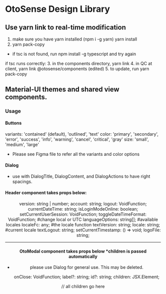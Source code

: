 # OtoSense Design Library

## Use yarn link to real-time modification

1. make sure you have yarn installed (npm i -g yarn)
yarn install
2. yarn pack-copy
  - if tsc is not found, run npm install -g typescript and try again

if tsc runs correctly:
3. in the components directory, yarn link
4. in QC at client, yarn link @otosense/components (edited) 
5. to update, run yarn pack-copy

## Material-UI themes and shared view components.

### Usage

#### Buttons

variants: 'contained' (default),  'outlined', 'text'
color: 'primary', 'secondary', 'error', 'success', 'info', 'warning', 'cancel', 'critical', 'gray'
size: 'small', 'medium', 'large'

- Please see Figma file to refer all the variants and color options

#### Dialog
- use with DialogTitle, DialogContent, and DialogActions to have right spacings.

<Dialog>
  <DialogTitle>title/header here</DialogTitle>
  <DialogContent>contents here</DialogContent>
  <DialogActions>Close/save button here</DialogActions>
</Dialog>

#### Header component takes props below:

<Header
  version={version}
  account={account}
  logout={logout}
  currentDateTime={currentDateTime}
  isLoginModeOnline={isLoginModeOnline}
  setCurrentUserSession={setCurrentUserSession}
  toggleDateTimeFormat={toggleDateTimeFormat}
  languageOptions={availableLocales}
  localeFc={locale}
  textVersion={locale.getString('general.version')}
  locale={locale.locale}
  textLogout={locale.getString('global.logout')}
  setCurrentTimestamp={setCurrentTimestamp}
  logoFile={ADI_logo}
/>

version: string | number;
account: string;
logout: VoidFunction;
currentDateTime: string;
isLoginModeOnline: boolean;
setCurrentUserSession: VoidFunction;
toggleDateTimeFormat: VoidFunction; #change local or UTC
languageOptions: string[]; #available locales
localeFc: any; #the locale function
textVersion: string;
locale: string; #current locale
textLogout: string;
setCurrentTimestamp: () => void;
logoFile: string;

----

#### OtoModal component takes props below *children is passed automatically

- please use Dialog for general use. This may be deleted.

  onClose: VoidFunction;
  label?: string;
  id?: string;
  children: JSX.Element;

<OtoModal onClose={closeFunction} id="id of model" label="my label">
  // all children go here
</OtoModal>